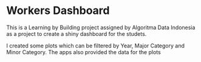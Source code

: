# Workers Dashboard

This is a Learning by Building project assigned by Algoritma Data Indonesia as a project to create a shiny dashboard for the studets.

I created some plots which can be filtered by Year, Major Category and Minor Category. The apps also provided the data for the plots
